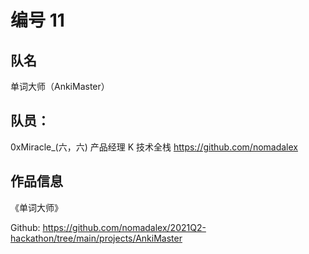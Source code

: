 # 编号 11

## 队名

单词大师（AnkiMaster）

## 队员：

0xMiracle_(六，六)   产品经理
K                   技术全栈 https://github.com/nomadalex

## 作品信息

《单词大师》

Github: https://github.com/nomadalex/2021Q2-hackathon/tree/main/projects/AnkiMaster
